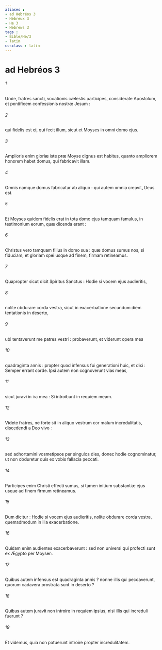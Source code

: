 ```yaml
---
aliases : 
- ad Hebréos 3
- Hébreux 3
- He 3
- Hebrews 3
tags : 
- Bible/He/3
- latin
cssclass : latin
---
```


# ad Hebréos 3

###### 1
Unde, fratres sancti, vocationis cælestis participes, considerate Apostolum, et pontificem confessionis nostræ Jesum :
###### 2
qui fidelis est ei, qui fecit illum, sicut et Moyses in omni domo ejus.
###### 3
Amplioris enim gloriæ iste præ Moyse dignus est habitus, quanto ampliorem honorem habet domus, qui fabricavit illam.
###### 4
Omnis namque domus fabricatur ab aliquo : qui autem omnia creavit, Deus est.
###### 5
Et Moyses quidem fidelis erat in tota domo ejus tamquam famulus, in testimonium eorum, quæ dicenda erant :
###### 6
Christus vero tamquam filius in domo sua : quæ domus sumus nos, si fiduciam, et gloriam spei usque ad finem, firmam retineamus.
###### 7
Quapropter sicut dicit Spiritus Sanctus : Hodie si vocem ejus audieritis,
###### 8
nolite obdurare corda vestra, sicut in exacerbatione secundum diem tentationis in deserto,
###### 9
ubi tentaverunt me patres vestri : probaverunt, et viderunt opera mea
###### 10
quadraginta annis : propter quod infensus fui generationi huic, et dixi : Semper errant corde. Ipsi autem non cognoverunt vias meas,
###### 11
sicut juravi in ira mea : Si introibunt in requiem meam.
###### 12
Videte fratres, ne forte sit in aliquo vestrum cor malum incredulitatis, discedendi a Deo vivo :
###### 13
sed adhortamini vosmetipsos per singulos dies, donec hodie cognominatur, ut non obduretur quis ex vobis fallacia peccati.
###### 14
Participes enim Christi effecti sumus, si tamen initium substantiæ ejus usque ad finem firmum retineamus.
###### 15
Dum dicitur : Hodie si vocem ejus audieritis, nolite obdurare corda vestra, quemadmodum in illa exacerbatione.
###### 16
Quidam enim audientes exacerbaverunt : sed non universi qui profecti sunt ex Ægypto per Moysen.
###### 17
Quibus autem infensus est quadraginta annis ? nonne illis qui peccaverunt, quorum cadavera prostrata sunt in deserto ?
###### 18
Quibus autem juravit non introire in requiem ipsius, nisi illis qui increduli fuerunt ?
###### 19
Et videmus, quia non potuerunt introire propter incredulitatem.
